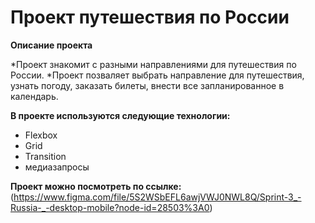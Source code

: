 # Проект путешествия по России

**Описание проекта**

*Проект знакомит с разными направлениями для путешествия по России.
*Проект позваляет выбрать направление для путешествия, узнать погоду, заказать билеты, внести все запланированное в календарь.

**В проекте используются следующие технологии:**

* Flexbox
* Grid
* Transition
* медиазапросы

**Проект можно посмотреть по ссылке:**
(https://www.figma.com/file/5S2WSbEFL6awjVWJ0NWL8Q/Sprint-3_-Russia-_-desktop-mobile?node-id=28503%3A0)

